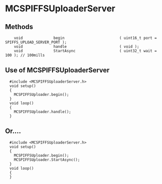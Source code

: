 # MCSPIFFSUploaderServer

## Methods
```
    void              begin                         ( uint16_t port = SPIFFS_UPLOAD_SERVER_PORT );
    void              handle                        ( void );
    void              StartAsync                    ( uint32_t wait = 100 ); // 100mills
```

## Use of MCSPIFFSUploaderServer
```
  #include <MCSPIFFSUploaderServer.h>
  void setup()
  {
    MCSPIFFSUploader.begin();
  }
  void loop()
  {
    MCSPIFFSUploader.handle();
  }
```  
 ## Or....
```
  #include <MCSPIFFSUploaderServer.h>
  void setup()
  {
    MCSPIFFSUploader.begin();
    MCSPIFFSUploader.StartAsync();
  }
  void loop()
  {
  }
```

